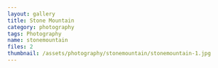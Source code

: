 ```yaml
---
layout: gallery
title: Stone Mountain
category: photography
tags: Photography
name: stonemountain
files: 2
thumbnail: /assets/photography/stonemountain/stonemountain-1.jpg
---
```

